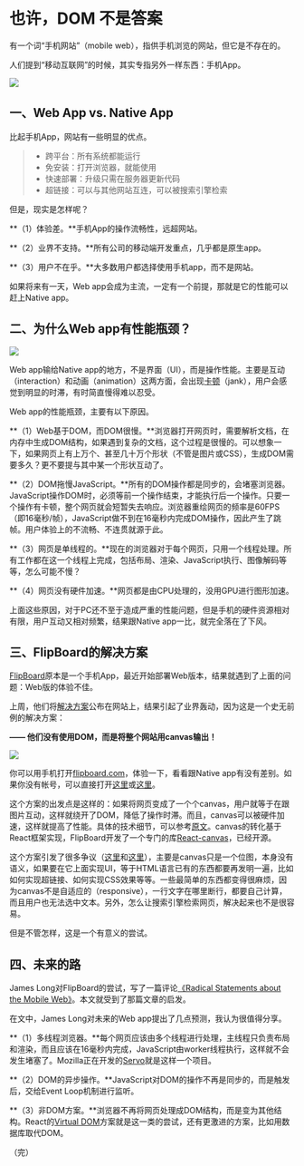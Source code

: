 # 也许，DOM 不是答案

有一个词“手机网站”（mobile web），指供手机浏览的网站，但它是不存在的。

人们提到“移动互联网”的时候，其实专指另外一样东西：手机App。

![](http://image.beekka.com/blog/2015/bg2015022201.jpg)

## 一、Web App vs. Native App

比起手机App，网站有一些明显的优点。

> - 跨平台：所有系统都能运行
> - 免安装：打开浏览器，就能使用
> - 快速部署：升级只需在服务器更新代码
> - 超链接：可以与其他网站互连，可以被搜索引擎检索

但是，现实是怎样呢？

**（1）体验差。**手机App的操作流畅性，远超网站。

**（2）业界不支持。**所有公司的移动端开发重点，几乎都是原生app。

**（3）用户不在乎。**大多数用户都选择使用手机app，而不是网站。

如果将来有一天，Web app会成为主流，一定有一个前提，那就是它的性能可以赶上Native app。

## 二、为什么Web app有性能瓶颈？

![](http://image.beekka.com/blog/2015/bg2015022202.png)

Web app输给Native app的地方，不是界面（UI），而是操作性能。主要是互动（interaction）和动画（animation）这两方面，会出现[卡顿](http://jankfree.org/)（jank），用户会感觉到明显的时滞，有时简直慢得难以忍受。

Web app的性能瓶颈，主要有以下原因。

**（1）Web基于DOM，而DOM很慢。**浏览器打开网页时，需要解析文档，在内存中生成DOM结构，如果遇到复杂的文档，这个过程是很慢的。可以想象一下，如果网页上有上万个、甚至几十万个形状（不管是图片或CSS），生成DOM需要多久？更不要提与其中某一个形状互动了。

**（2）DOM拖慢JavaScript。**所有的DOM操作都是同步的，会堵塞浏览器。JavaScript操作DOM时，必须等前一个操作结束，才能执行后一个操作。只要一个操作有卡顿，整个网页就会短暂失去响应。浏览器重绘网页的频率是60FPS（即16毫秒/帧），JavaScript做不到在16毫秒内完成DOM操作，因此产生了跳帧。用户体验上的不流畅、不连贯就源于此。

**（3）网页是单线程的。**现在的浏览器对于每个网页，只用一个线程处理。所有工作都在这一个线程上完成，包括布局、渲染、JavaScript执行、图像解码等等，怎么可能不慢？

**（4）网页没有硬件加速。**网页都是由CPU处理的，没用GPU进行图形加速。

上面这些原因，对于PC还不至于造成严重的性能问题，但是手机的硬件资源相对有限，用户互动又相对频繁，结果跟Native app一比，就完全落在了下风。

## 三、FlipBoard的解决方案

[FlipBoard](https://flipboard.com/)原本是一个手机App，最近开始部署Web版本，结果就遇到了上面的问题：Web版的体验不佳。

上周，他们将[解决方案](http://engineering.flipboard.com/2015/02/mobile-web/)公布在网站上，结果引起了业界轰动，因为这是一个史无前例的解决方案：

**—— 他们没有使用DOM，而是将整个网站用canvas输出！**

![](http://image.beekka.com/blog/2015/bg2015022204.gif)

你可以用手机打开[flipboard.com](https://flipboard.com/)，体验一下，看看跟Native app有没有差别。如果你没有帐号，可以直接打开[这里](https://flipboard.com/@flipboard/flipboard-picks-8a1uu7ngz)或[这里](https://flipboard.com/@flipboard/ten-for-today-k6ln1khuz)。

这个方案的出发点是这样的：如果将网页变成了一个个canvas，用户就等于在跟图片互动，这样就绕开了DOM，降低了操作时滞。而且，canvas可以被硬件加速，这样就提高了性能。具体的技术细节，可以参考[原文](http://engineering.flipboard.com/2015/02/mobile-web/)。canvas的转化基于React框架实现，FlipBoard开发了一个专门的库[React-canvas](https://github.com/flipboard/react-canvas)，已经开源。

这个方案引发了很多争议（[这里](http://rachelnabors.com/2015/02/15/accessibility-vs-ux/)和[这里](http://christianheilmann.com/2015/02/15/flipboard-and-the-mobile-web-dream/)），主要是canvas只是一个位图，本身没有语义，如果要在它上面实现UI，等于HTML语言已有的东西都要再发明一遍，比如如何实现超链接、如何实现CSS效果等等。一些最简单的东西都变得很麻烦，因为canvas不是自适应的（responsive），一行文字在哪里断行，都要自己计算，而且用户也无法选中文本。另外，怎么让搜索引擎检索网页，解决起来也不是很容易。

但是不管怎样，这是一个有意义的尝试。

## 四、未来的路

 James Long对FlipBoard的尝试，写了一篇评论[《Radical Statements about the Mobile Web》](http://jlongster.com/Radical-Statements-about-the-Mobile-Web)。本文就受到了那篇文章的启发。

在文中，James Long对未来的Web app提出了几点预测，我认为很值得分享。

**（1）多线程浏览器。**每个网页应该由多个线程进行处理，主线程只负责布局和渲染，而且应该在16毫秒内完成，JavaScript由worker线程执行，这样就不会发生堵塞了。Mozilla正在开发的[Servo](https://github.com/servo/servo)就是这样一个项目。

**（2）DOM的异步操作。**JavaScript对DOM的操作不再是同步的，而是触发后，交给Event Loop机制进行监听。

**（3）非DOM方案。**浏览器不再将网页处理成DOM结构，而是变为其他结构。React的[Virtual DOM](http://stackoverflow.com/questions/21109361/why-is-reacts-concept-of-virtual-dom-said-to-be-more-performant-than-dirty-mode)方案就是这一类的尝试，还有更激进的方案，比如用数据库取代DOM。

（完）